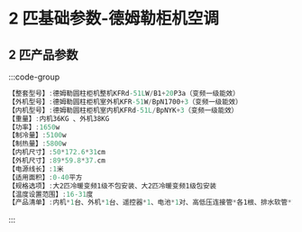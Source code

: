 # 2 匹基础参数-德姆勒柜机空调

## 2 匹产品参数

:::code-group

```c# [变频冷暖] {1}
【整套型号】:德姆勒圆柱柜机整机KFRd-51LW/B1+20P3a（变频一级能效）
【外机型号】:德姆勒圆柱柜机室外机KFR-51W/BpN1700+3（变频一级能效）
【内机型号】:德姆勒圆柱柜机室内机KFRd-51L/BpNYK+3（变频一级能效）
【重量】:内机36KG 、外机38KG
【功率】:1650w
【制冷量】:5100w
【制热量】:5800w
【内机尺寸】:50*172.6*31cm
【外机尺寸】:89*59.8*37.cm
【电源线长】:1米
【适用面积】:0-40平方
【规格选项】:大2匹冷暖变频1级不包安装、大2匹冷暖变频1级包安装
【温度设置范围】:16-31度
【产品清单】:内机*1台、外机*1台、遥控器*1、电池*1对、高低压连接管*各1根、排水软管*1、包扎带*1卷、内机挂板*1块、穿墙护套*1个
```

:::
